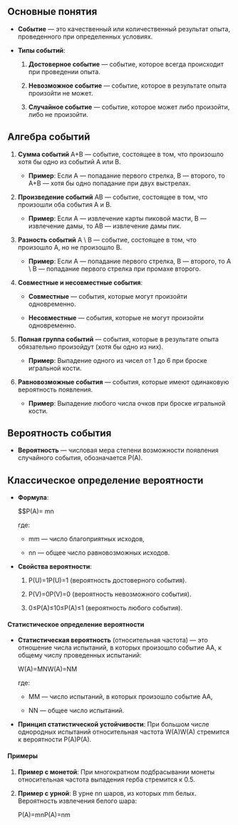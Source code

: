 ## Основные понятия

- **Событие** — это качественный или количественный результат опыта, проведенного при определенных условиях.

- **Типы событий**:
    
    1. **Достоверное событие** — событие, которое всегда происходит при проведении опыта.
        
    2. **Невозможное событие** — событие, которое в результате опыта произойти не может.
        
    3. **Случайное событие** — событие, которое может либо произойти, либо не произойти.
        

## Алгебра событий

1. **Сумма событий** A+B — событие, состоящее в том, что произошло хотя бы одно из событий A или B.
    
    - **Пример**: Если A — попадание первого стрелка, B — второго, то A+B — хотя бы одно попадание при двух выстрелах.
        
2. **Произведение событий** AB — событие, состоящее в том, что произошли оба события A и B.
    
    - **Пример**: Если A — извлечение карты пиковой масти, B — извлечение дамы, то AB — извлечение дамы пик.
        
3. **Разность событий** A \ B — событие, состоящее в том, что произошло A, но не произошло B.
    
    - **Пример**: Если A — попадание первого стрелка, B — второго, то A \ B — попадание первого стрелка при промахе второго.
        
4. **Совместные и несовместные события**:
    
    - **Совместные** — события, которые могут произойти одновременно.
        
    - **Несовместные** — события, которые не могут произойти одновременно.
        
5. **Полная группа событий** — события, которые в результате опыта обязательно произойдут (хотя бы одно из них).
    
    - **Пример**: Выпадение одного из чисел от 1 до 6 при броске игральной кости.
        
6. **Равновозможные события** — события, которые имеют одинаковую вероятность появления.
    
    - **Пример**: Выпадение любого числа очков при броске игральной кости.
        

## Вероятность события

- **Вероятность** — числовая мера степени возможности появления случайного события, обозначается P(A).

## Классическое определение вероятности

- **Формула**:
    
    $$P(A)= mn
    
    где:
    
    - mm — число благоприятных исходов,
        
    - nn — общее число равновозможных исходов.
    
- **Свойства вероятности**:
    
    1. P(U)=1P(U)=1 (вероятность достоверного события).
        
    2. P(V)=0P(V)=0 (вероятность невозможного события).
        
    3. 0≤P(A)≤10≤P(A)≤1 (вероятность любого события).
        

#### Статистическое определение вероятности

- **Статистическая вероятность** (относительная частота) — это отношение числа испытаний, в которых произошло событие AA, к общему числу проведенных испытаний:
    
    W(A)=MNW(A)=NM​
    
    где:
    
    - MM — число испытаний, в которых произошло событие AA,
        
    - NN — общее число испытаний.
        
- **Принцип статистической устойчивости**: При большом числе однородных испытаний относительная частота W(A)W(A) стремится к вероятности P(A)P(A).
    

#### Примеры

1. **Пример с монетой**: При многократном подбрасывании монеты относительная частота выпадения герба стремится к 0.5.
    
2. **Пример с урной**: В урне nn шаров, из которых mm белых. Вероятность извлечения белого шара:
    
    P(A)=mnP(A)=nm​
